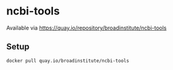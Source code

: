 # ncbi-tools

Available via https://quay.io/repository/broadinstitute/ncbi-tools

## Setup

```
docker pull quay.io/broadinstitute/ncbi-tools
```
